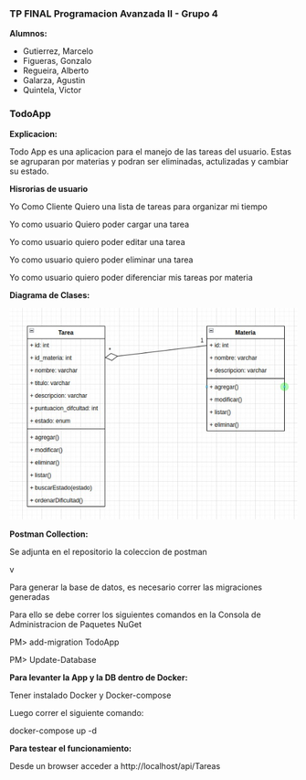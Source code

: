 ### TP FINAL Programacion Avanzada II - Grupo 4

**Alumnos:**
- Gutierrez, Marcelo
- Figueras, Gonzalo
- Regueira, Alberto
- Galarza, Agustin
- Quintela, Victor

### TodoApp

**Explicacion:**

Todo App es una aplicacion para el manejo de las tareas del usuario. 
Estas se agruparan por materias y podran ser eliminadas, actulizadas y cambiar su estado.

**Hisrorias de usuario**

Yo Como Cliente Quiero una lista de tareas para organizar mi tiempo

Yo como usuario Quiero poder cargar una tarea

Yo como usuario quiero poder editar una tarea

Yo como usuario quiero poder eliminar una tarea

Yo como usuario quiero poder diferenciar mis tareas por materia

**Diagrama de Clases:**

![Alt text](Diagrama.jpeg?raw=true "Diagrama de clases")

**Postman Collection:**

Se adjunta en el repositorio la coleccion de postman

v

Para generar la base de datos, es necesario correr las migraciones generadas

Para ello se debe correr los siguientes comandos en la Consola de Administracion de Paquetes NuGet

PM> add-migration TodoApp

PM> Update-Database

**Para levanter la App y la DB dentro de Docker:**

Tener instalado Docker y Docker-compose

Luego correr el siguiente comando:

docker-compose up -d

**Para testear el funcionamiento:**

Desde un browser acceder a http://localhost/api/Tareas
